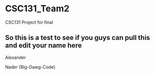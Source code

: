 # CSC131_Team2
CSC131 Project for final

So this is a test to see if you guys can pull this and edit your
name here
--------------
Alexander

Nader (Big-Dawg-Code)
